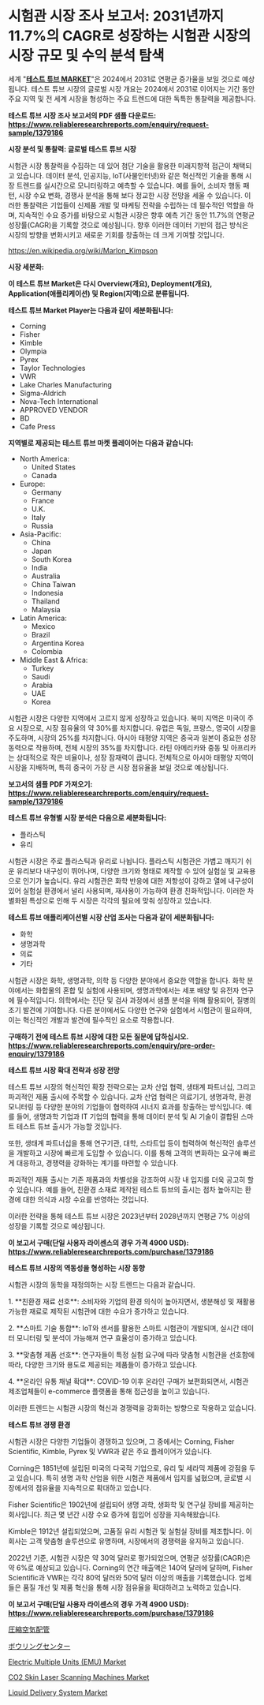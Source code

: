 <p><h1>시험관 시장 조사 보고서: 2031년까지 11.7%의 CAGR로 성장하는 시험관 시장의 시장 규모 및 수익 분석 탐색</h1></p><p>세계 "<strong><a href="https://www.reliableresearchreports.com/test-tubes-r1379186">테스트 튜브 MARKET</a></strong>"은 2024에서 2031로 연평균 증가율을 보일 것으로 예상됩니다. 테스트 튜브 시장의 글로벌 시장 개요는 2024에서 2031로 이어지는 기간 동안 주요 지역 및 전 세계 시장을 형성하는 주요 트렌드에 대한 독특한 통찰력을 제공합니다.</p>
<p><strong>테스트 튜브 시장 조사 보고서의 PDF 샘플 다운로드: <a href="https://www.reliableresearchreports.com/enquiry/request-sample/1379186">https://www.reliableresearchreports.com/enquiry/request-sample/1379186</a></strong></p>
<p><strong>시장 분석 및 통찰력: 글로벌 테스트 튜브 시장</strong></p>
<p><p>시험관 시장 통찰력을 수집하는 데 있어 첨단 기술을 활용한 미래지향적 접근이 채택되고 있습니다. 데이터 분석, 인공지능, IoT(사물인터넷)와 같은 혁신적인 기술을 통해 시장 트렌드를 실시간으로 모니터링하고 예측할 수 있습니다. 예를 들어, 소비자 행동 패턴, 시장 수요 변화, 경쟁사 분석을 통해 보다 정교한 시장 전망을 세울 수 있습니다. 이러한 통찰력은 기업들이 신제품 개발 및 마케팅 전략을 수립하는 데 필수적인 역할을 하며, 지속적인 수요 증가를 바탕으로 시험관 시장은 향후 예측 기간 동안 11.7%의 연평균 성장률(CAGR)을 기록할 것으로 예상됩니다. 향후 이러한 데이터 기반의 접근 방식은 시장의 방향을 변화시키고 새로운 기회를 창출하는 데 크게 기여할 것입니다.</p></p>
<p><a href="%7CAUTHORITHY_DOMAIN_URL%7C">https://en.wikipedia.org/wiki/Marlon_Kimpson</a></p>
<p><strong>시장 세분화:</strong></p>
<p><strong>이 테스트 튜브 Market은 다시 Overview(개요), Deployment(개요), Application(애플리케이션) 및 Region(지역)으로 분류됩니다.</strong></p>
<p><strong>테스트 튜브 Market Player는 다음과 같이 세분화됩니다:</strong></p>
<p><ul><li>Corning</li><li>Fisher</li><li>Kimble</li><li>Olympia</li><li>Pyrex</li><li>Taylor Technologies</li><li>VWR</li><li>Lake Charles Manufacturing</li><li>Sigma-Aldrich</li><li>Nova-Tech International</li><li>APPROVED VENDOR</li><li>BD</li><li>Cafe Press</li></ul></p>
<p><strong>지역별로 제공되는 테스트 튜브 마켓 플레이어는 다음과 같습니다:</strong></p>
<p><ul>
    <li>
        North America:
        <ul>
            <li>United States</li>
            <li>Canada</li>
        </ul>
    </li>
    <li>
        Europe:
        <ul>
            <li>Germany</li>
            <li>France</li>
            <li>U.K.</li>
            <li>Italy</li>
            <li>Russia</li>
        </ul>
    </li>
    <li>
        Asia-Pacific:
        <ul>
            <li>China</li>
            <li>Japan</li>
            <li>South Korea</li>
            <li>India</li>
            <li>Australia</li>
            <li>China Taiwan</li>
            <li>Indonesia</li>
            <li>Thailand</li>
            <li>Malaysia</li>
        </ul>
    </li>
    <li>
        Latin America:
        <ul>
            <li>Mexico</li>
            <li>Brazil</li>
            <li>Argentina Korea</li>
            <li>Colombia</li>
        </ul>
    </li>
    <li>
        Middle East & Africa:
        <ul>
            <li>Turkey</li>
            <li>Saudi</li>
            <li>Arabia</li>
            <li>UAE</li>
            <li>Korea</li>
        </ul>
    </li>
    </ul></p>
<p><p>시험관 시장은 다양한 지역에서 고르지 않게 성장하고 있습니다. 북미 지역은 미국이 주요 시장으로, 시장 점유율의 약 30%를 차지합니다. 유럽은 독일, 프랑스, 영국이 시장을 주도하며, 시장의 25%를 차지합니다. 아시아 태평양 지역은 중국과 일본이 중요한 성장 동력으로 작용하며, 전체 시장의 35%를 차지합니다. 라틴 아메리카와 중동 및 아프리카는 상대적으로 작은 비율이나, 성장 잠재력이 큽니다. 전체적으로 아시아 태평양 지역이 시장을 지배하며, 특히 중국이 가장 큰 시장 점유율을 보일 것으로 예상됩니다.</p></p>
<p><strong>보고서의 샘플 PDF 가져오기: <a href="https://www.reliableresearchreports.com/enquiry/request-sample/1379186">https://www.reliableresearchreports.com/enquiry/request-sample/1379186</a></strong></p>
<p><strong>테스트 튜브 유형별 시장 분석은 다음으로 세분화됩니다:</strong></p>
<p><ul><li>플라스틱</li><li>유리</li></ul></p>
<p><p>시험관 시장은 주로 플라스틱과 유리로 나뉩니다. 플라스틱 시험관은 가볍고 깨지기 쉬운 유리보다 내구성이 뛰어나며, 다양한 크기와 형태로 제작할 수 있어 실험실 및 교육용으로 인기가 높습니다. 유리 시험관은 화학 반응에 대한 저항성이 강하고 열에 내구성이 있어 실험실 환경에서 널리 사용되며, 재사용이 가능하여 환경 친화적입니다. 이러한 차별화된 특성으로 인해 두 시장은 각각의 필요에 맞춰 성장하고 있습니다.</p></p>
<p><strong>테스트 튜브 애플리케이션별 시장 산업 조사는 다음과 같이 세분화됩니다:</strong></p>
<p><ul><li>화학</li><li>생명과학</li><li>의료</li><li>기타</li></ul></p>
<p><p>시험관 시장은 화학, 생명과학, 의학 등 다양한 분야에서 중요한 역할을 합니다. 화학 분야에서는 화합물의 혼합 및 실험에 사용되며, 생명과학에서는 세포 배양 및 유전자 연구에 필수적입니다. 의학에서는 진단 및 검사 과정에서 샘플 분석을 위해 활용되어, 질병의 조기 발견에 기여합니다. 다른 분야에서도 다양한 연구와 실험에서 시험관이 필요하며, 이는 혁신적인 개발과 발견에 필수적인 요소로 작용합니다.</p></p>
<p><strong>구매하기 전에 테스트 튜브 시장에 대한 모든 질문에 답하십시오. <a href="https://www.reliableresearchreports.com/enquiry/pre-order-enquiry/1379186">https://www.reliableresearchreports.com/enquiry/pre-order-enquiry/1379186</a></strong></p>
<p><strong>테스트 튜브 시장 확대 전략과 성장 전망</strong></p>
<p><p>테스트 튜브 시장의 혁신적인 확장 전략으로는 교차 산업 협력, 생태계 파트너십, 그리고 파괴적인 제품 출시에 주목할 수 있습니다. 교차 산업 협력은 의료기기, 생명과학, 환경 모니터링 등 다양한 분야의 기업들이 협력하여 시너지 효과를 창출하는 방식입니다. 예를 들어, 생명과학 기업과 IT 기업의 협력을 통해 데이터 분석 및 AI 기술이 결합된 스마트 테스트 튜브 출시가 가능할 것입니다.</p><p>또한, 생태계 파트너십을 통해 연구기관, 대학, 스타트업 등이 협력하여 혁신적인 솔루션을 개발하고 시장에 빠르게 도입할 수 있습니다. 이를 통해 고객의 변화하는 요구에 빠르게 대응하고, 경쟁력을 강화하는 계기를 마련할 수 있습니다.</p><p>파괴적인 제품 출시는 기존 제품과의 차별성을 강조하여 시장 내 입지를 더욱 공고히 할 수 있습니다. 예를 들어, 친환경 소재로 제작된 테스트 튜브의 출시는 점차 높아지는 환경에 대한 의식과 시장 수요를 반영하는 것입니다.</p><p>이러한 전략을 통해 테스트 튜브 시장은 2023년부터 2028년까지 연평균 7% 이상의 성장을 기록할 것으로 예상됩니다.</p></p>
<p><strong>이 보고서 구매(단일 사용자 라이센스의 경우 가격 4900 USD): <a href="https://www.reliableresearchreports.com/purchase/1379186">https://www.reliableresearchreports.com/purchase/1379186</a></strong></p>
<p><strong>테스트 튜브 시장의 역동성을 형성하는 시장 동향</strong></p>
<p><p>시험관 시장의 동학을 재정의하는 시장 트렌드는 다음과 같습니다.</p><p>1. **친환경 재료 선호**: 소비자와 기업의 환경 의식이 높아지면서, 생분해성 및 재활용 가능한 재료로 제작된 시험관에 대한 수요가 증가하고 있습니다.</p><p>2. **스마트 기술 통합**: IoT와 센서를 활용한 스마트 시험관이 개발되며, 실시간 데이터 모니터링 및 분석이 가능해져 연구 효율성이 증가하고 있습니다.</p><p>3. **맞춤형 제품 선호**: 연구자들이 특정 실험 요구에 따라 맞춤형 시험관을 선호함에 따라, 다양한 크기와 용도로 제공되는 제품들이 증가하고 있습니다.</p><p>4. **온라인 유통 채널 확대**: COVID-19 이후 온라인 구매가 보편화되면서, 시험관 제조업체들이 e-commerce 플랫폼을 통해 접근성을 높이고 있습니다.</p><p>이러한 트렌드는 시험관 시장의 혁신과 경쟁력을 강화하는 방향으로 작용하고 있습니다.</p></p>
<p><strong>테스트 튜브 경쟁 환경</strong></p>
<p><p>시험관 시장은 다양한 기업들이 경쟁하고 있으며, 그 중에서는 Corning, Fisher Scientific, Kimble, Pyrex 및 VWR과 같은 주요 플레이어가 있습니다. </p><p>Corning은 1851년에 설립된 미국의 다국적 기업으로, 유리 및 세라믹 제품에 강점을 두고 있습니다. 특히 생명 과학 산업을 위한 시험관 제품에서 입지를 넓혔으며, 글로벌 시장에서의 점유율을 지속적으로 확대하고 있습니다. </p><p>Fisher Scientific은 1902년에 설립되어 생명 과학, 생화학 및 연구실 장비를 제공하는 회사입니다. 최근 몇 년간 시장 수요 증가에 힘입어 성장을 지속해왔습니다. </p><p>Kimble은 1912년 설립되었으며, 고품질 유리 시험관 및 실험실 장비를 제조합니다. 이 회사는 고객 맞춤형 솔루션으로 유명하며, 시장에서의 경쟁력을 유지하고 있습니다.</p><p>2022년 기준, 시험관 시장은 약 30억 달러로 평가되었으며, 연평균 성장률(CAGR)은 약 6%로 예상되고 있습니다. Corning의 연간 매출액은 140억 달러에 달하며, Fisher Scientific과 VWR는 각각 80억 달러와 50억 달러 이상의 매출을 기록했습니다. 업체들은 품질 개선 및 제품 혁신을 통해 시장 점유율을 확대하려고 노력하고 있습니다.</p></p>
<p><strong>이 보고서 구매(단일 사용자 라이센스의 경우 가격 4900 USD): <a href="https://www.reliableresearchreports.com/purchase/1379186">https://www.reliableresearchreports.com/purchase/1379186</a></strong></p>
<p><p><a href="https://medium.com/@gregoriookeefe2023/%E5%9C%A7%E7%B8%AE%E7%A9%BA%E6%B0%97%E9%85%8D%E7%AE%A1%E7%94%A3%E6%A5%AD%E3%81%AB%E5%AF%BE%E3%81%99%E3%82%8B%E6%B4%9E%E5%AF%9F-2031%E5%B9%B4%E3%81%BE%E3%81%A7%E3%81%AE%E5%B8%82%E5%A0%B4%E8%B2%A1%E5%8B%99%E7%8A%B6%E6%B3%81-%E5%B8%82%E5%A0%B4%E8%A6%8F%E6%A8%A1-%E3%81%8A%E3%82%88%E3%81%B3%E5%8F%8E%E7%9B%8A%E5%88%86%E6%9E%90-735165d1d284">圧縮空気配管</a></p><p><a href="https://medium.com/@mares423/%E3%83%9C%E3%82%A6%E3%83%AA%E3%83%B3%E3%82%B0%E3%82%BB%E3%83%B3%E3%82%BF%E3%83%BC%E3%81%AE%E5%B8%82%E5%A0%B4%E5%8B%95%E5%90%91%E3%81%A82024%E5%B9%B4%E3%81%8B%E3%82%892031%E5%B9%B4%E3%81%BE%E3%81%A7%E3%81%AE%E4%BA%88%E6%B8%AC-11ea5a4195c5">ボウリングセンター</a></p><p><a href="https://issuu.com/reportprime-2/docs/electric-multiple-units-emu-market-_39a694b8b67fec">Electric Multiple Units (EMU) Market</a></p><p><a href="https://issuu.com/reportprime-2/docs/co2-skin-laser-scanning-machines-ma_ec52cd7c5795d1">CO2 Skin Laser Scanning Machines Market</a></p><p><a href="https://medium.com/@aaronschoen2023/liquid-delivery-system-market-outlook-and-forecast-from-2024-to-2031-d4aa3b2bee7f">Liquid Delivery System Market</a></p></p>
